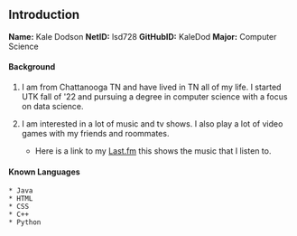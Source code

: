 ## Introduction

**Name:** Kale Dodson
**NetID:** lsd728
**GitHubID:** KaleDod
**Major:** Computer Science

#### Background
1. I am from Chattanooga TN and have lived in TN all of my life. I started UTK fall of '22 and pursuing a degree in computer science with a focus on data science.

1. I am interested in a lot of music and tv shows. I also play a lot of video games with my friends and roommates.
    * Here is a link to my [Last.fm](https://www.last.fm/user/KaleDodson) this shows the music that I listen to. 


#### Known Languages
    * Java
    * HTML
    * CSS
    * C++
    * Python

